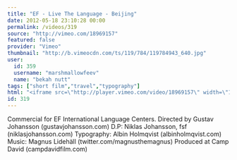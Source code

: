 ```yaml
---
title: "EF - Live The Language - Beijing"
date: 2012-05-18 23:10:28 00:00
permalink: /videos/319
source: "http://vimeo.com/18969157"
featured: false
provider: "Vimeo"
thumbnail: "http://b.vimeocdn.com/ts/119/784/119784943_640.jpg"
user:
  id: 359
  username: "marshmallowfeev"
  name: "bekah nutt"
tags: ["short film","travel","typography"]
html: "<iframe src=\"http://player.vimeo.com/video/18969157\" width=\"1280\" height=\"720\" frameborder=\"0\" webkitallowfullscreen mozallowfullscreen allowfullscreen></iframe>"
id: 319
---
```


Commercial for EF International Language Centers.
Directed by Gustav Johansson (gustavjohansson.com)
D.P: Niklas Johansson, fsf (niklasjohansson.com)
Typography: Albin Holmqvist (albinholmqvist.com)
Music: Magnus Lidehäll (twitter.com/magnusthemagnus)
Produced at Camp David (campdavidfilm.com)